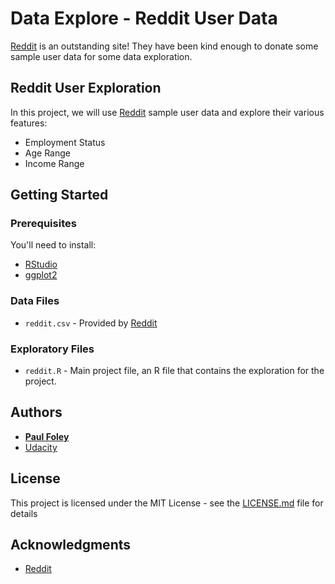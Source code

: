 # Data Explore - Reddit User Data

[Reddit](https://www.reddit.com/) is an outstanding site! They have been kind enough to donate some sample user data for some data exploration.


## Reddit User Exploration

In this project, we will use [Reddit](https://www.reddit.com/) sample user data and explore their various features:

* Employment Status
* Age Range
* Income Range


## Getting Started

### Prerequisites
You'll need to install:

* [RStudio](https://www.rstudio.com/products/rstudio/download/)
* [ggplot2](http://ggplot2.org/)

### Data Files

* `reddit.csv` - Provided by [Reddit](https://www.reddit.com/)

### Exploratory Files

* `reddit.R` - Main project file, an R file that contains the exploration for the project. 


## Authors

* **[Paul Foley](https://github.com/paulfoley)**
* [Udacity](https://www.udacity.com/)


## License

This project is licensed under the MIT License - see the [LICENSE.md](LICENSE.md) file for details


## Acknowledgments

* [Reddit](https://www.reddit.com/)
